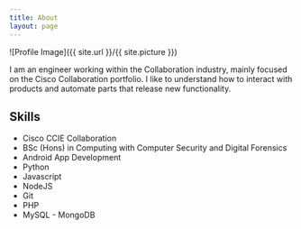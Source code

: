 ```yaml
---
title: About
layout: page
---
```

![Profile Image]({{ site.url }}/{{ site.picture }})

<p>I am an engineer working within the Collaboration industry, mainly focused
on the Cisco Collaboration portfolio. I like to understand how to interact with
products and automate parts that release new functionality.</p>

<h2>Skills</h2>

<ul class="skill-list">
	<li>Cisco CCIE Collaboration</li>
	<li>BSc (Hons) in Computing with Computer Security and Digital Forensics</li>
	<li>Android App Development</li>
	<li>Python</li>
	<li>Javascript</li>
	<li>NodeJS</li>
	<li>Git</li>
	<li>PHP</li>
	<li>MySQL - MongoDB</li>
</ul>

